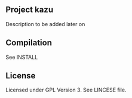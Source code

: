 ## Project kazu

Description to be added later on

## Compilation

See INSTALL

## License

Licensed under GPL Version 3. See LINCESE file.
